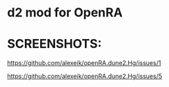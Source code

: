 # d2 mod for OpenRA

# SCREENSHOTS:
https://github.com/alexeik/openRA.dune2.Hg/issues/1

https://github.com/alexeik/openRA.dune2.Hg/issues/5
